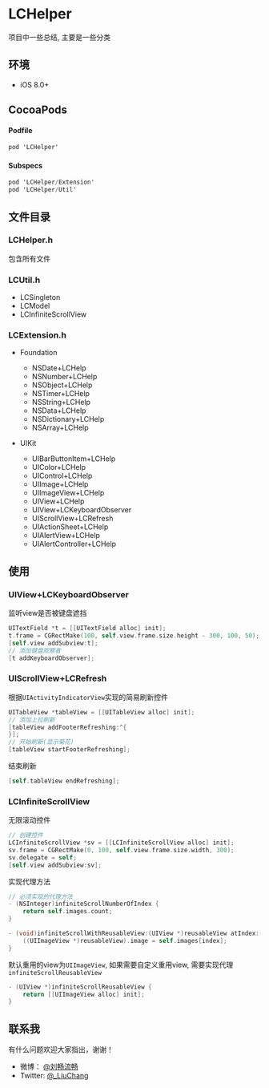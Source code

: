 # LCHelper
项目中一些总结, 主要是一些分类

## 环境

- iOS 8.0+

## CocoaPods

#### Podfile

```objective-c
pod 'LCHelper' 
```
#### Subspecs

```objective-c
pod 'LCHelper/Extension' 
pod 'LCHelper/Util' 
```

## 文件目录

### LCHelper.h

包含所有文件

### LCUtil.h 

- LCSingleton 
- LCModel
- LCInfiniteScrollView


### LCExtension.h

- Foundation
  - NSDate+LCHelp
  - NSNumber+LCHelp
  - NSObject+LCHelp
  - NSTimer+LCHelp
  - NSString+LCHelp
  - NSData+LCHelp
  - NSDictionary+LCHelp
  - NSArray+LCHelp

- UIKit

  - UIBarButtonItem+LCHelp
  - UIColor+LCHelp
  - UIControl+LCHelp
  - UIImage+LCHelp
  - UIImageView+LCHelp
  - UIView+LCHelp
  - UIView+LCKeyboardObserver
  - UIScrollView+LCRefresh
  - UIActionSheet+LCHelp
  - UIAlertView+LCHelp
  - UIAlertController+LCHelp

## 使用

### UIView+LCKeyboardObserver

监听view是否被键盘遮挡

```objective-c
UITextField *t = [[UITextField alloc] init];
t.frame = CGRectMake(100, self.view.frame.size.height - 300, 100, 50);
[self.view addSubview:t];
// 添加键盘观察者
[t addKeyboardObserver];
```

### UIScrollView+LCRefresh

根据`UIActivityIndicatorView`实现的简易刷新控件

```objective-c
UITableView *tableView = [[UITableView alloc] init];
// 添加上拉刷新
[tableView addFooterRefreshing:^{
}];
// 开始刷新(显示菊花)
[tableView startFooterRefreshing];
```

结束刷新

```objective-c
[self.tableView endRefreshing];
```

### LCInfiniteScrollView

无限滚动控件

```objective-c
// 创建控件
LCInfiniteScrollView *sv = [[LCInfiniteScrollView alloc] init];
sv.frame = CGRectMake(0, 100, self.view.frame.size.width, 300);
sv.delegate = self;
[self.view addSubview:sv];
```

实现代理方法

```objective-c
// 必须实现的代理方法
- (NSInteger)infiniteScrollNumberOfIndex {
    return self.images.count;
}

- (void)infiniteScrollWithReusableView:(UIView *)reusableView atIndex:(NSInteger)index {
    ((UIImageView *)reusableView).image = self.images[index];
}
```

默认重用的view为`UIImageView`, 如果需要自定义重用view, 需要实现代理`infiniteScrollReusableView`

```objective-c
- (UIView *)infiniteScrollReusableView {
    return [[UIImageView alloc] init];
}
```



## 联系我

有什么问题欢迎大家指出，谢谢！

- 微博： [@刘畅流畅](http://weibo.com/liuchang712)
- Twitter: [@_LiuChang](https://twitter.com/_LiuChang)
